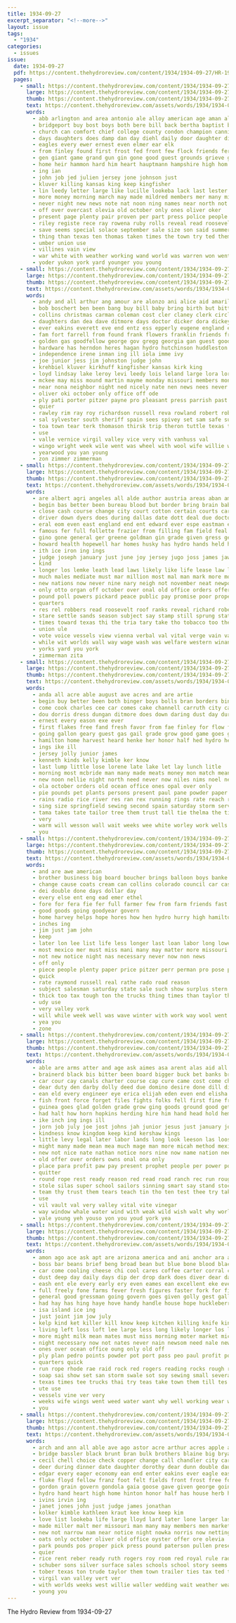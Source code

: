 ```yaml
---
title: 1934-09-27
excerpt_separator: "<!--more-->"
layout: issue
tags:
  - "1934"
categories:
  - issues
issue:
  date: 1934-09-27
  pdf: https://content.thehydroreview.com/content/1934/1934-09-27/HR-1934-09-27.pdf
  pages:
    - small: https://content.thehydroreview.com/content/1934/1934-09-27/small/HR-1934-09-27-01.jpg
      large: https://content.thehydroreview.com/content/1934/1934-09-27/large/HR-1934-09-27-01.jpg
      thumb: https://content.thehydroreview.com/content/1934/1934-09-27/thumbnails/HR-1934-09-27-01.jpg
      text: https://content.thehydroreview.com/assets/words/1934/1934-09-27/HR-1934-09-27-01.txt
      words:
        - abb arlington and area antonio ale alloy american age aman all are aide
        - bridgeport buy bost boys both bere bill back bertha baptist began baby bring but board brought business brief blew been blown ber butler boy
        - church can comfort chief college county condon champion canning carney cashion class city cause call cho cost came carpenter contractor caddo cold child close con clyde cheyenne crimes case cash car clinton carnegie cordell code chamber
        - days daughters does damp dan day diehl daily door daughter ding drift dee down dover during death dent done dinner deal due
        - eagles every ewer ernest even elmer ear elk
        - from finley found first frost fed front few flock friends fera fall fer filling fell fon felton folly frank friday fost fort fakes farm free force fair for former
        - gen giant game grand gun gin gone good guest grounds grieve gore geary given gens gold group
        - home heir hammon hard him heart hauptmann hampshire high hom her hurst homa has heads hyer hinton hope hydro hundred head hugh hone house held hermes hurt how had
        - ing ian
        - john job jed julien jersey jone johnson just
        - kluver killing kansas king keep kingfisher
        - lin leedy letter large like lucille lookeba lack last lester larger leader let list lindy lowell lake lose late lindbergh lor leaders left line land longer
        - more money morning march may made mildred members mer many might men much monday matter miss marsh moo miles mater man most
        - never night new news note nat noon ning names near north not
        - off over overcast olevia old october only ones oliver oker
        - present page plenty pair proven per part press police people ping paulin person plan pretty park prairie place pam penny persons
        - riley registe rece ray rowena ruby rolls reveal read roosevelt roberts rally rain reason rush route ransom roll
        - save seems special solace september sale size son said summer seat sunday sewing stroke sole sayre set school state springfield scout speaker straight store side six sell say speech san selves saturday smith see shows second study sui show stuff speak she sky service storm still southard station stick senator
        - thing than texas ten thomas taken times the town try ted them torney trinity talk thousand take
        - umber union use
        - villines vain view
        - war white with weather working wand world was warren won went walker win wind weatherford will wall work wait worst well why wykert worth west wolf wave way wheel worker week willing
        - yoder yukon york yard younger you young
    - small: https://content.thehydroreview.com/content/1934/1934-09-27/small/HR-1934-09-27-02.jpg
      large: https://content.thehydroreview.com/content/1934/1934-09-27/large/HR-1934-09-27-02.jpg
      thumb: https://content.thehydroreview.com/content/1934/1934-09-27/thumbnails/HR-1934-09-27-02.jpg
      text: https://content.thehydroreview.com/assets/words/1934/1934-09-27/HR-1934-09-27-02.txt
      words:
        - andy and all arthur ang amour are alonzo ani alice aid amarillo amos
        - bob boschert ben been bang buy bill baby bring birth but bitten boys baker bethany blaine board bertha ball bethe bro bigger busi balls bell belle beat boa brown business
        - collins christmas carman coleman cost cler claney clerk circle carry church county claude curtis cause cox curnutt charles clarence car con clay caddo cotton court case clark clancy collison crissman cot college carnival couch came col carl clinton corbin cobb credit cedar canute colony
        - daughters dan dea dave ditmore days doctor dicker dora dickey dinner down day death danger dewey due duncan david daughter dim della
        - ever eakins everett eve end entz ess epperly eugene england elbert every eubank elva elmer ethel ellen enid edna
        - fam fort farrell from found frank flowers franklin friends friend fair fost for fred finley fourte few fields fry fun first friday
        - golden gas goodfellow george gov gregg georgia gan guest goodrich gue given geary gra griffin
        - hardware has herndon heres hagan hydro hutchinson huddleston had hai him hagen hildebrand home hill herman helmuth harold hohm hopewell her henry held high
        - independence irene inman ing ill iola imme ivy
        - joe junior jess jim johnston judge john
        - krehbiel kluver kirkhuff kingfisher kansas kirk king
        - loyd lindsay lake leroy levi leedy lois leland large lora lorene life logan lee lucille lynch last luther
        - mckee may miss mound martin mayme monday missouri members money mabelle morning moser man mis made miller maude mavis marion mitchell mar more mapel men morris
        - near nona neighbor night ned nicely nate nen news nees never ner north noel neeley new
        - oliver oki october only office off ode
        - ply pati porter pitzer payne pro pleasant press parrish past pierce president pencil pent pauline purcell place per purchase
        - quier
        - rawley rim ray roy richardson russell reva rowland robert robbins rates rhoads rate
        - sal sylvester south sheriff spain sees spivey set sam safe sun smaller ster sewing save school soon son stanley saving saturday sister state swartzendruber september she strike stebbins silver slagell sunday simpson say sid standard smith store spies shock see sit
        - toa town tear terk thomason thirsk trip theron tuttle texas then try them triplett than tickel tiny the thomas till
        - use
        - valle vernice virgil valley vice very vith vanhuss val
        - wingo wright week wile went was wheel with wool wife willie will williams wear wrede well weatherford word whaley white way world wilma work winkler
        - yearwood you yan young
        - zon zimmer zimmerman
    - small: https://content.thehydroreview.com/content/1934/1934-09-27/small/HR-1934-09-27-03.jpg
      large: https://content.thehydroreview.com/content/1934/1934-09-27/large/HR-1934-09-27-03.jpg
      thumb: https://content.thehydroreview.com/content/1934/1934-09-27/thumbnails/HR-1934-09-27-03.jpg
      text: https://content.thehydroreview.com/assets/words/1934/1934-09-27/HR-1934-09-27-03.txt
      words:
        - are albert agri angeles all alde author austria areas aban ames american agel allen age ane and amer aus ald
        - begin bas better been bureau blood but border bring brain baby boring board battle bruno beck boils back balance brought bitterly bus bitter below both business body buy baltimore banks broad book
        - close cash course change city court cotton certain courts car current cattle can case came chief cobb content cast come clever cause citizen code class carpenter calvin condon choice chappelle credit chi carter callahan chesnut carry council company congress clear con
        - driver down dyers does during dallas date dott deal due doctor double danger done debate december days dan dent demand dev duly day david
        - eral eom even east england end ent edward ever espe eastman ebb
        - famous fer full follette frazier from filling fam field feal fear fingers free farms fone farm freely far first found fight fields francisco fed fairly fing fust fico france for former fons fon
        - gino gone general ger greene goldman gin grade given gress getting ground gorman group good gross going gave gallery golf gold governor gen georgia gov govern german
        - howard health hopewell har homes husky has hydro hands held hold half home him how her hundred hugh hyde handle hope had holding hax hauptmann hand hee
        - ith ice iron ing ings
        - judge joseph january just june joy jersey jugo joss james jaw johnson jobs job john
        - kind
        - longer los lemke leath lead laws likely like life lease law leaders leader left litvinov labor large list lindbergh lack let lal larger lawson long league lines lessen low last lit little
        - much males mediate must mar million most mal man mark more money may made max mission market mills moffett mate might means mean mase med major members men
        - new nations now never nine nary neigh not november neat newport nied near norfolk necessary news nation numbers
        - only otto organ off october over onal old office orders offer otte oryan
        - pound poll powers pickard peace public pay promise poor proper part plan passage park police present phe points people pen power prose policy page pounds place past pald phil ply pain president per prom persons payment plant pro pet private
        - quarters
        - res rel robbers read roosevelt roof ranks reveal richard robert ransom ran rate red road run roads running rates rall
        - stare settle sands season subject say stamp still sprung state share shown sia see strong spokes start son supply scale street session soon story strike seek shall second summer special seems strength soap send stone scope sea stretch show side seem standard stopper shape said states solid station sen severe sinks steer sup senator statts such
        - times toward texas thi the tria tary take tho tobacco too them ton try tomb ture trom tes than tam top teed tures treat tell tex ten thorns then
        - union ule
        - vote voice vessels view vienna verbal val vital verge vain vane
        - while wit worlds wall way wage wash was welfare western winant weeks window well working war word weekly wide washington world woll with ways work will winter
        - yorks yard you york
        - zimmerman zita
    - small: https://content.thehydroreview.com/content/1934/1934-09-27/small/HR-1934-09-27-04.jpg
      large: https://content.thehydroreview.com/content/1934/1934-09-27/large/HR-1934-09-27-04.jpg
      thumb: https://content.thehydroreview.com/content/1934/1934-09-27/thumbnails/HR-1934-09-27-04.jpg
      text: https://content.thehydroreview.com/assets/words/1934/1934-09-27/HR-1934-09-27-04.txt
      words:
        - anda all acre able august ave acres and are artie
        - begin buy better been both binger boys bolls bran borders bin best box business ball but bales browne block bulk bunch break batte base bring bernice began beat brown begun beans bank
        - come cook charles cee car comes cake channell carruth city can cate counter chon check call coffee cast cotton carl chilli carry cry
        - dou dorris dress dungan ditmore does down daring dust day during die director
        - ernest every eason exe ever
        - first flakes free fand fresh favor from fae finley for flow friday freeze fruits force folks fore farm
        - going gallon geary guest gas gail grade grow good game goes games gay grain
        - hamilton home harvest heard henke her honor half hed hydro head has heinz hot hills homa hinton hes high hub had hen hazel hatfield horn hee heart
        - ings ike ill
        - jersey jolly junior james
        - kenneth kinds kelly kimble ker know
        - last lump little lose lorene late lake let lay lunch litle
        - morning most mcbride man many made meats money mon match mean miler more market moore mildred malt may monday
        - new noon nellie night north need never now niles nims noel needs notice not neels nine
        - ola october orders old ocean office ones opal over only
        - pie pounds pet plants persons present paul pane powder paper price pint pick pauline per pacific points poor pack pound
        - rains radio rice river res ran rex running rings rate reach rising read
        - sing size springfield sewing second spain saturday storm service school sink sea sas stove staff son set short sells september sale scott sei schools she seed speaks score sop sho supply said state sandy standard show store states soon struck stephenson seems senior springs schoo small sau smith salt summer sour
        - tama takes tate tailor tree them trust tall tie thelma the title test toli tar till teall take theresa
        - very
        - warm will wesson wall wait weeks wee white worley work wells wave while way west want williams wallace walls with wil week won watts window was winters well weather
        - you
    - small: https://content.thehydroreview.com/content/1934/1934-09-27/small/HR-1934-09-27-05.jpg
      large: https://content.thehydroreview.com/content/1934/1934-09-27/large/HR-1934-09-27-05.jpg
      thumb: https://content.thehydroreview.com/content/1934/1934-09-27/thumbnails/HR-1934-09-27-05.jpg
      text: https://content.thehydroreview.com/assets/words/1934/1934-09-27/HR-1934-09-27-05.txt
      words:
        - and are awe american
        - brother business big board boucher brings balloon boys banke bull back bigger buy bank been
        - change cause coats cream can collins colorado council car cas county cost city citizen comes credit cor
        - dei double done days dollar day
        - every else ent eng ead emer ethel
        - fore for fera fie fer full farmer few from farm friends fast
        - good goods going goodyear govern
        - home harvey helps hope hores how hen hydro hurry high hamilton half
        - inches ing
        - jim just jam john
        - keep
        - later lon lee list life less longer last loan labor long lowell low
        - most mexico mer must miss mani many may matter more missouri
        - not new notice night nas necessary never now non news
        - off only
        - piece people plenty paper price pitzer perr perman pro pose present pay
        - quick
        - rate raymond russell real rathe rado road reason
        - subject salesman saturday state sale such show surplus stern sales see seen space slemp still springs sutton stand service silk stops start suits september sun smooth states
        - thick too tax tough ton the trucks thing times than taylor then tennessee them tank
        - udy use
        - very valley vork
        - will while week well was wave winter with work way wool went wil wagoner works want why wash west
        - yea you
        - zone
    - small: https://content.thehydroreview.com/content/1934/1934-09-27/small/HR-1934-09-27-06.jpg
      large: https://content.thehydroreview.com/content/1934/1934-09-27/large/HR-1934-09-27-06.jpg
      thumb: https://content.thehydroreview.com/content/1934/1934-09-27/thumbnails/HR-1934-09-27-06.jpg
      text: https://content.thehydroreview.com/assets/words/1934/1934-09-27/HR-1934-09-27-06.txt
      words:
        - able are arms atter and age ask aimes asa arent alas aid all amos august alu
        - brainerd black bis bitter been board bigger buck bet banks brake band boys bridge bar baby bear but beat blue big bank business bonds bees back babson ber bond better box both boy body boss banker
        - car cour cay canals charter course cap cure came cost come chap comes child cashier case certain collar county coins cook cage can col call clanton company cee circle center cause comfort charm city cant common clause cen clever class christ cattle
        - dear duty den darby dolly deed due domino desire done dill ditch deso dollar during darling dan deal dor dinner day doing down
        - ean eld every engineer eye erica elijah eden even end elisha exe ene ever
        - fish front force forget files fights folks fell first fine free fore farm fed fand farmer frank far farewell favor fight found from felt frock fellow farms fly for fought fair
        - guinea goes glad golden grade grow ging goods ground good getting grate goodness gift gol gren gentle golf
        - had halt how horn hopkins herding hire him hand head hold hem heart half house human happy held heard hosea hydro ham her has hus henry hundred holes home horse
        - ike inch ing ings ill
        - jorn job july joe jost johns jah junior jesus just january joy
        - kindness know kingdom keep kind kershaw kings
        - little levy legal later labor lands long look leeson las loose lane land love lake ley lease life lesson live let light less luck lora lord letter living leaders last left lines
        - might many made mean mea much mage man more micah method mexican moun milch must middle mow members magazine mies most mattress matter mer money mast may men memory
        - new not nice nate nathan notice nors nine now name nation needs navy never neck note night
        - old offer over orders owns onal ona only
        - place para profit paw pay present prophet people per power ponds page purchase price peter pleasure policy pany powers passage pretty post pull pride pure plant payment poor promise point
        - quitter
        - round rope rest ready reason red read road ranch rec run rough rus rat real rube robin
        - stole silas super school sailors sinning smart say stand stock sult senior standard sake south son summons states sage shoulders shoulder story stamps seat stove sus still shows send speak sense sho street stow senator spring saw spine small schemer star strain safe snow seen seems stuff shall sell sled seven sane september sunday set strong sewing see state style solomon share second she stay sorrow sons
        - team thy trust them tears teach tin tho ten test thee try take tiny talk tee too taken the toward tenney tooth throw turn tichenor then tor times than teacher tell tory threat trees top terrible tain thousand tardy
        - use
        - vil vault val very valley vital vite vinegar
        - way window whale water wind with weak wild wish walt why world while word win well went write wide working week words wander work warning will want wagon worth west wife western white wink wie was worn
        - yale young yeh youso yon you youd york yea
    - small: https://content.thehydroreview.com/content/1934/1934-09-27/small/HR-1934-09-27-07.jpg
      large: https://content.thehydroreview.com/content/1934/1934-09-27/large/HR-1934-09-27-07.jpg
      thumb: https://content.thehydroreview.com/content/1934/1934-09-27/thumbnails/HR-1934-09-27-07.jpg
      text: https://content.thehydroreview.com/assets/words/1934/1934-09-27/HR-1934-09-27-07.txt
      words:
        - amon ago ace ask apt are arizona america and ani anchor ara all acs alloy angeles
        - boss bar beans brief beng broad bean but blue bone blood black bottles bot boat berry back bring born base beverly box been boll borrow boards best bird beat big battle bir bor below body brown buy
        - car come cooling cheese chi cool cares coffee carter corral chute crema cana certain call cause child cream chief cold commer cherry creek case cot cora course can carver col chick close cant clear center cost con comb cotton chet chan cocks carbone cooke coll
        - dust deep day daily days dip der drop dark does diver dear damp due down dry dass dressing dard dusty
        - eash ent ele every early ery even eames ean excellent eke ever easy egg
        - full freely fone farms fever fresh figures faster fork for fite fill fed fellow found factor fer fage fish fare fee former from first frisco flock firm farm fair francisco fowls fruit fine furgeson fein felt fewer few flakes
        - general good gressman going govern goes given golly gest gallon gull
        - had hay has hing haye hove handy handle house hope huckleberry heuer him hard hock hed heads how held harm harbor handl hydro haw houston hens horse hum
        - isa island ice ing
        - just joint jim jow july
        - kelp kind ket killer kill know keep kitchen killing knife kinds
        - living left loss loft lee large less long likely longer los lear loner leader lege loose low land lense letter line lloyd look like little late lei lot lay
        - more might milk mean mates must miss morning moter market mich method mash mate mil mail matter made meal mar mark many mares miles mies mix most money matters moot million monica may mova mee much mis min male mineral malady
        - night necessary now not nates never nain newsom need nale new nave near name neck ned
        - ones over ocean office oung only old off
        - ply plan pedro points powder pot port pass peo paul profit pounds person piece ping pack people prong place prow pac pile per pons prete perch
        - quarters quick
        - run rope rhode rae raid rock red rogers reading rocks rough rob reach read reason rise ranch real ropes
        - soap sai show set san storm swale sot soy sewing small severa sup spark supply sul salt strike stand seem soll said sea stoer sult standard shape shake seer savage station square sao sed say sweat steer see son suit sora stole stock sah sever starts sell struck stray selves study senator sale second santa size slice swen side stress such seed spray saa sury shallow sil
        - texas times tee trucks thai try teas take town them till tes tender too tally teer the trip tex tone tine then tell than table thing
        - ute use
        - vessels vine ver very
        - weeks wife wings went weed water want why well working wear white will wait wend wit with was while worth weight wash weg wood weekly way wind wild wool
        - you
    - small: https://content.thehydroreview.com/content/1934/1934-09-27/small/HR-1934-09-27-08.jpg
      large: https://content.thehydroreview.com/content/1934/1934-09-27/large/HR-1934-09-27-08.jpg
      thumb: https://content.thehydroreview.com/content/1934/1934-09-27/thumbnails/HR-1934-09-27-08.jpg
      text: https://content.thehydroreview.com/assets/words/1934/1934-09-27/HR-1934-09-27-08.txt
      words:
        - arch and ann all able ave ago astor acre arthur acres apple arizona arbes anna are asi
        - bridge bassler black brunt bran bulk brothers blaine big bryant but bottles bal buys better box began bill bear best byars buy body butter bring been
        - cecil chell choice check copper change call chandler city cary cheese count cream caster creek clinton comanche carruth cattle corn chet cash carry coffee cabbage cost cast con camp clare cot charles cake care child cee county can
        - deer during dinner date daughter dorothy dear dunn double daughters doro doris done drill ding day diner
        - edgar every eager economy ean end enter eakins ever eagle eastern
        - fluke floyd fellow franz foot felt fields front frost free folks foree farm fins famous fresh first fall finger fete fancy foster from fee friends for farrell flakes friday frank fox fera
        - gordon grain govern gondola gaia goose gave given george going griffin glen guest ger good glas glad gallon griffins grapes gold green grade gale ginger gaynor
        - hydro hand heart high home hinton honor half has house herb heaton hueston homa head her henry had hilo herbert harry
        - ivins irvin ing
        - janet jones john just judge james jonathan
        - kolker kimble kathleen kraut kee know keep kim
        - love list lookeba life large lloyd lard later lone larger lasley less little lincoln left lee last like live land logan louis
        - made miller malt mer missouri man many may members men market mineral mound mitchell most mine more miles monday meal mexico mcclain mules mines mus miss mal moment
        - new not narrow nam near notice night nowka norris now netting
        - oats only october oliver old office oyster offer ore olevia
        - park pounds pos proper pick press pound paterson pullen present people powder pepper per pauline page pure price pope priest pat polar peck place pete
        - quier
        - rice rent reber ready ruth rogers roy room red royal rule rade rio
        - schuber sons silver surface sales schools school story seems sunday sua start style set seen second smelter still spanish shells sister said stockton stocks sack sae sell show sale sugden son store ship six sutton schreck soon small summer sept stove sali spies see star she saturday stant september state sewing schubert song
        - tober texas ton trude taylor them town trailer ties tax ted the take taken thy tention try thick tow too trimmings tucker then treat than
        - virgil van valley vert ver
        - with worlds weeks west willie waller wedding wait weather weatherford will was work world week wheel walthall well watt william writer wild wie while
        - young you
---
```


The Hydro Review from 1934-09-27

<!--more-->

